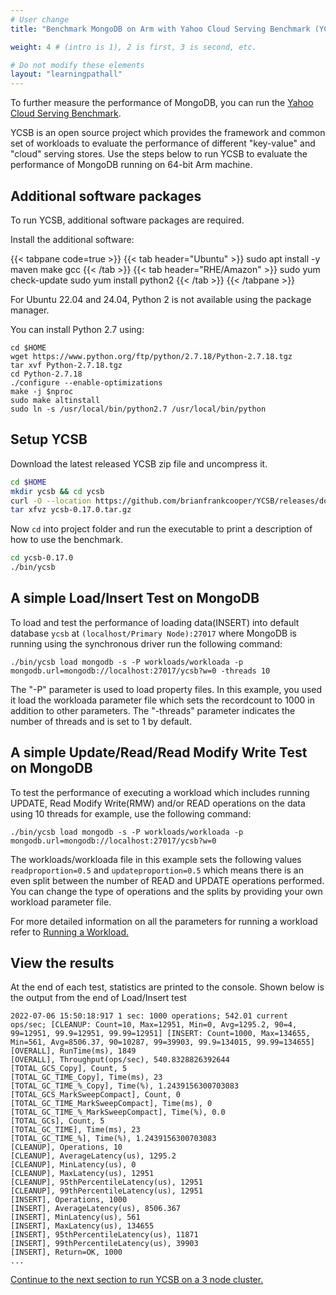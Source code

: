 ```yaml
---
# User change
title: "Benchmark MongoDB on Arm with Yahoo Cloud Serving Benchmark (YCSB)"

weight: 4 # (intro is 1), 2 is first, 3 is second, etc.

# Do not modify these elements
layout: "learningpathall"
---
```


To further measure the performance of MongoDB, you can run the [Yahoo Cloud Serving Benchmark](http://github.com/brianfrankcooper/YCSB).

YCSB is an open source project which provides the framework and common set of workloads to evaluate the performance of different "key-value" and "cloud" serving stores. Use the steps below to run YCSB to evaluate the performance of MongoDB running on 64-bit Arm machine.

## Additional software packages

To run YCSB, additional software packages are required.

Install the additional software:

{{< tabpane code=true >}}
  {{< tab header="Ubuntu" >}}
sudo apt install -y maven make gcc
  {{< /tab >}}
  {{< tab header="RHE/Amazon" >}}
sudo yum check-update
sudo yum install python2
  {{< /tab >}}
{{< /tabpane >}}

For Ubuntu 22.04 and 24.04, Python 2 is not available using the package manager.

You can install Python 2.7 using:

```console
cd $HOME
wget https://www.python.org/ftp/python/2.7.18/Python-2.7.18.tgz
tar xvf Python-2.7.18.tgz
cd Python-2.7.18
./configure --enable-optimizations
make -j $nproc
sudo make altinstall
sudo ln -s /usr/local/bin/python2.7 /usr/local/bin/python
```

## Setup YCSB

Download the latest released YCSB zip file and uncompress it.

```bash
cd $HOME
mkdir ycsb && cd ycsb
curl -O --location https://github.com/brianfrankcooper/YCSB/releases/download/0.17.0/ycsb-0.17.0.tar.gz
tar xfvz ycsb-0.17.0.tar.gz

```
Now `cd` into project folder and run the executable to print a description of how to use the benchmark.

```bash
cd ycsb-0.17.0
./bin/ycsb
```

## A simple Load/Insert Test on MongoDB

To load and test the performance of loading data(INSERT) into default database `ycsb` at `(localhost/Primary Node):27017` where MongoDB is running using the synchronous driver run the following command:

```console
./bin/ycsb load mongodb -s -P workloads/workloada -p mongodb.url=mongodb://localhost:27017/ycsb?w=0 -threads 10
```
The "-P" parameter is used to load property files. In this example, you used it load the workloada parameter file which sets the recordcount to 1000 in addition to other parameters. The "-threads" parameter indicates the number of threads and is set to 1 by default.

## A simple Update/Read/Read Modify Write Test on MongoDB

To test the performance of executing a workload which includes running UPDATE, Read Modify Write(RMW) and/or READ operations on the data using 10 threads for example, use the following command:

```console
./bin/ycsb load mongodb -s -P workloads/workloada -p mongodb.url=mongodb://localhost:27017/ycsb?w=0
```

The workloads/workloada file in this example sets the following values `readproportion=0.5` and  `updateproportion=0.5` which means there is an even split between the number of READ and UPDATE operations performed. You can change the type of operations and the splits by providing your own workload parameter file.

For more detailed information on all the parameters for running a workload refer to [Running a Workload.](https://github.com/brianfrankcooper/YCSB/wiki/Running-a-Workload)

## View the results

At the end of each test, statistics are printed to the console. Shown below is the output from the end of Load/Insert test

```output
2022-07-06 15:50:18:917 1 sec: 1000 operations; 542.01 current ops/sec; [CLEANUP: Count=10, Max=12951, Min=0, Avg=1295.2, 90=4, 99=12951, 99.9=12951, 99.99=12951] [INSERT: Count=1000, Max=134655, Min=561, Avg=8506.37, 90=10287, 99=39903, 99.9=134015, 99.99=134655]
[OVERALL], RunTime(ms), 1849
[OVERALL], Throughput(ops/sec), 540.8328826392644
[TOTAL_GCS_Copy], Count, 5
[TOTAL_GC_TIME_Copy], Time(ms), 23
[TOTAL_GC_TIME_%_Copy], Time(%), 1.2439156300703083
[TOTAL_GCS_MarkSweepCompact], Count, 0
[TOTAL_GC_TIME_MarkSweepCompact], Time(ms), 0
[TOTAL_GC_TIME_%_MarkSweepCompact], Time(%), 0.0
[TOTAL_GCs], Count, 5
[TOTAL_GC_TIME], Time(ms), 23
[TOTAL_GC_TIME_%], Time(%), 1.2439156300703083
[CLEANUP], Operations, 10
[CLEANUP], AverageLatency(us), 1295.2
[CLEANUP], MinLatency(us), 0
[CLEANUP], MaxLatency(us), 12951
[CLEANUP], 95thPercentileLatency(us), 12951
[CLEANUP], 99thPercentileLatency(us), 12951
[INSERT], Operations, 1000
[INSERT], AverageLatency(us), 8506.367
[INSERT], MinLatency(us), 561
[INSERT], MaxLatency(us), 134655
[INSERT], 95thPercentileLatency(us), 11871
[INSERT], 99thPercentileLatency(us), 39903
[INSERT], Return=OK, 1000
...
```

[Continue to the next section to run YCSB on a 3 node cluster.](/learning-paths/servers-and-cloud-computing/mongodb/replica_set_testing)

